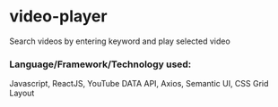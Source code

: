 # video-player
Search videos by entering keyword and play selected video

### Language/Framework/Technology used:
Javascript, ReactJS, YouTube DATA API, Axios, Semantic UI, CSS Grid Layout
